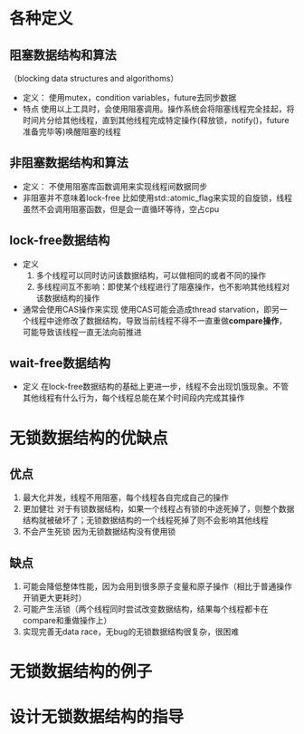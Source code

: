 # 各种定义
## 阻塞数据结构和算法
（blocking data structures and algorithoms）
- 定义：
	使用mutex，condition variables，future去同步数据
- 特点
	使用以上工具时，会使用阻塞调用。操作系统会将阻塞线程完全挂起，将时间片分给其他线程，直到其他线程完成特定操作(释放锁，notify()，future准备完毕等)唤醒阻塞的线程

## 非阻塞数据结构和算法
- 定义：
不使用阻塞库函数调用来实现线程间数据同步
- 非阻塞并不意味着lock-free
	比如使用std::atomic_flag来实现的自旋锁，线程虽然不会调用阻塞函数，但是会一直循环等待，空占cpu

## lock-free数据结构
- 定义
	1. 多个线程可以同时访问该数据结构，可以做相同的或者不同的操作
	2. 多线程间互不影响：即使某个线程进行了阻塞操作，也不影响其他线程对该数据结构的操作
- 通常会使用CAS操作来实现
	使用CAS可能会造成thread starvation，即另一个线程中途修改了数据结构，导致当前线程不得不一直重做**compare操作**，可能导致该线程一直无法向前推进

## wait-free数据结构
- 定义
	在lock-free数据结构的基础上更进一步，线程不会出现饥饿现象。不管其他线程有什么行为，每个线程总能在某个时间段内完成其操作

# 无锁数据结构的优缺点
## 优点
1. 最大化并发，线程不用阻塞，每个线程各自完成自己的操作
2. 更加健壮
	对于有锁数据结构，如果一个线程占有锁的中途死掉了，则整个数据结构就被破坏了；无锁数据结构的一个线程死掉了则不会影响其他线程
3. 不会产生死锁
	因为无锁数据结构没有使用锁
## 缺点
1. 可能会降低整体性能，因为会用到很多原子变量和原子操作（相比于普通操作开销更大更耗时）
2. 可能产生活锁（两个线程同时尝试改变数据结构，结果每个线程都卡在compare和重做操作上）
3. 实现完善无data race，无bug的无锁数据结构很复杂，很困难


# 无锁数据结构的例子

# 设计无锁数据结构的指导